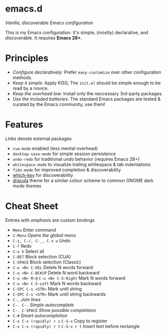 # emacs.d

_Vanilla, discoverable Emacs configuration_

This is my Emacs configuration. It's simple, (mostly) declarative, and discoverable. It requires **Emacs 28+**.

# Principles

* _Configure declaratively_: Prefer `easy-customize` over other configuration methods.
* _Keep it simple_: Apply KISS; The `init.el` should be simple enough to be read by a novice.
* _Keep the overhead low_: Install only the neccessary 3rd-party packages.
* _Use the included batteries_: The standard Emacs packages are tested & curated by the Emacs community, use them!

# Features

_Links_ denote external packages

* `cua-mode` enabled (less mental overhead)
* `desktop-save-mode` for simple session persistence
* `undo-redo` for traditional undo behavior (requires Emacs 28+)
* `whitespace-mode` to visualize trailing whitespace & tab indentations
* `fido-mode` for improved completion & discoverability
* [which-key](https://github.com/justbur/emacs-which-key) for discoverability
* [dracula](https://github.com/dracula/emacs) theme for a similar colour scheme to common GNOME dark mode themes

# Cheat Sheet

Entries with _emphasis_ are custom bindings 

- `Menu` Enter command
- `C-Menu` _Opens the global menu_
- `C-z, C-/, C-_, C-x u` Undo
- `C-?` Redo
- `C-x h` Select all
- `C-RET` Block selection (CUA)
- `C-SPACE` Block selection (Classic)
- `C-u <N> C-DEL` Delete N words forward
- `C-u <N> C-BCKSP` Delete N word backward
- `C-u <N> M-@` `C-u <N> C-S-Right` Mark N words forward
- `C-u <N> C-S-Left` Mark N words backward
- `C-SPC C-s <STR>` Mark until string
- `C-SPC C-s <STR>` Mark until string backwards
- `C-,` _Join lines_
- `C-. C-.` _Simple autocomplete_
- `C-. C-SPACE` _Show possible completions_
- `C-#` _Smart autocompletion_ 
- `C-x C-x (rapidly) r s` `C-S-x` Copy to register
- `C-x C-x (rapidly) r t` `C-S-x r t` Insert text before rectangle


